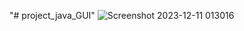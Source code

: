 "# project_java_GUI" 
![Screenshot 2023-12-11 013016](https://github.com/mohammed26541/project_java_GUI/assets/119812004/685a385a-32b1-47ff-843e-06f0ea2daf9c)
